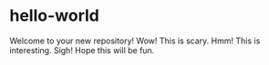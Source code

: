 # hello-world
Welcome to your new repository!
Wow! This is scary.
Hmm! This is interesting.
Sigh! Hope this will be fun.
